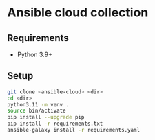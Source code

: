 # Ansible cloud collection

## Requirements

* Python 3.9+

## Setup 

``` bash
git clone <ansible-cloud> <dir>
cd <dir>
python3.11 -m venv .
source bin/activate
pip install --upgrade pip
pip install -r requirements.txt
ansible-galaxy install -r requirements.yaml
```

